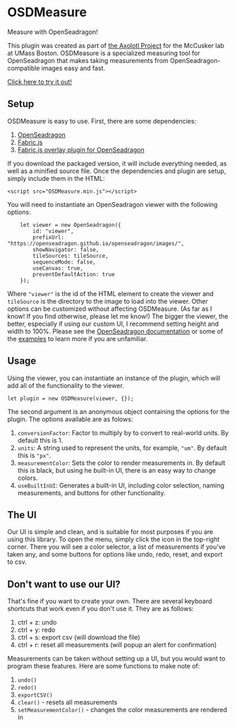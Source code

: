 # OSDMeasure
 Measure with OpenSeadragon!
 
 This plugin was created as part of [the Axolotl Project](https://github.com/verrochi92/axolotl/) for the McCusker lab at UMass Boston.
 OSDMeasure is a specialized measuring tool for OpenSeadragon that makes taking measurements from OpenSeadragon-compatible images easy
 and fast. 
 
 [Click here to try it out!](https://verrochi92.github.io/axolotl/viewer.html?tileSource=W255B_0)
 
 ## Setup
 
 OSDMeasure is easy to use. First, there are some dependencies:
 
 1. [OpenSeadragon](http://openseadragon.github.io/)
 2. [Fabric.js](http://fabricjs.com/)
 3. [Fabric.js overlay plugin for OpenSeadragon](https://github.com/altert/OpenseadragonFabricjsOverlay)

If you download the packaged version, it will include everything needed, as well as a minified source file.
Once the dependencies and plugin are setup, simply include them in the HTML:

`
    <script src="OSDMeasure.min.js"></script>
`

You will need to instantiate an OpenSeadragon viewer with the following options: 

```
    let viewer = new OpenSeadragon({
        id: "viewer",
        prefixUrl: "https://openseadragon.github.io/openseadragon/images/",
        showNavigator: false,
        tileSources: tileSource,
        sequenceMode: false,
        useCanvas: true,
        preventDefaultAction: true
    });
```

Where `"viewer"` is the id of the HTML element to create the viewer and `tileSource` is the directory to the image to load into the viewer.
Other options can be customized without affecting OSDMeasure. (As far as I know! If you find otherwise, please let me know!) 
The bigger the viewer, the better, especially if using our custom UI, I recommend setting height and width to 100%.
Please see the [OpenSeadragon documentation](http://openseadragon.github.io/docs/) or some of the 
[examples](http://openseadragon.github.io/#examples-and-features) to learn more if you are unfamiliar.

## Usage

Using the viewer, you can instantiate an instance of the plugin, which will add all of the functionality to the viewer.

`
    let plugin = new OSDMeasure(viewer, {});
`

The second argument is an anonymous object containing the options for the plugin. The options available are as folows:

1. `conversionFactor`: Factor to multiply by to convert to real-world units. By default this is 1.
2. `units`: A string used to represent the units, for example, `"um"`. By default this is `"px"`.
3. `measurementColor`: Sets the color to render measurements in. By default this is black, but using he built-in UI, there is an easy way to change colors.
4. `useBuiltInUI`: Generates a built-in UI, including color selection, naming measurements, and buttons for other functionality.

## The UI

Our UI is simple and clean, and is suitable for most purposes if you are using this library. To open the menu, simply click the icon
in the top-right corner. There you will see a color selector, a list of measurements if you've taken any, and some buttons for options
like undo, redo, reset, and export to csv.

## Don't want to use our UI?

That's fine if you want to create your own. There are several keyboard shortcuts that work even if you don't use it. They are as follows:

1. ctrl + z: undo
2. ctrl + y: redo
3. ctrl + s: export csv (will download the file)
4. ctrl + r: reset all measurements (will popup an alert for confirmation)

Measurements can be taken without setting up a UI, but you would want to program these features. Here are some functions to make note of:

1. `undo()`
2. `redo()`
3. `exportCSV()`
4. `clear()` - resets all measurements
5. `setMeasurementColor()` - changes the color measurements are rendered in

